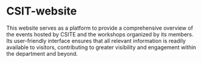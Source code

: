 # CSIT-website
This website  serves as a platform to provide a comprehensive overview of the events hosted by CSITE  and the workshops organized by its members. Its user-friendly interface ensures  that all relevant information is readily available to visitors, contributing to greater visibility  and engagement within the department and beyond.
